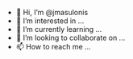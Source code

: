 - 👋 Hi, I’m @jmasulonis
- 👀 I’m interested in ...
- 🌱 I’m currently learning ...
- 💞️ I’m looking to collaborate on ...
- 📫 How to reach me ...

<!---
jmasulonis/jmasulonis is a ✨ special ✨ repository because its `README.md` (this file) appears on your GitHub profile.
You can click the Preview link to take a look at your changes.
--->
